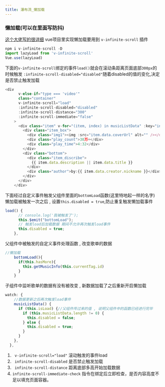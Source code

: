 ```yaml
---
title: 瀑布流_懒加载
---
```



### 懒加载(可以在里面写防抖)
[这个大佬写的很详细](https://blog.csdn.net/ruoyu923/article/details/82461634?spm=1001.2101.3001.6650.8&utm_medium=distribute.pc_relevant.none-task-blog-2~default~BlogCommendFromBaidu~Rate-8.pc_relevant_default&depth_1-utm_source=distribute.pc_relevant.none-task-blog-2~default~BlogCommendFromBaidu~Rate-8.pc_relevant_default&utm_relevant_index=12)
vue项目里实现懒加载要用到 ``v-infinite-scroll`` 插件

```javascript
npm i v-infinite-scroll -D
import lazyLoad from 'v-infinite-scroll' 
Vue.use(lazyLoad)
```
下面的``v-infinite-scroll``绑定的事件``load()``就会在滚动条距离页面底部``300px``的时候触发
``:infinite-scroll-disabled="disabled"``随着disabled的值的变化,决定是否禁止触发加载

```javascript
<div
      v-else-if="type === 'video'"
      class="container"
      v-infinite-scroll="load"
      :infinite-scroll-disabled="disabled"
      :infinite-scroll-distance="300"
      :infinite-scroll-immediate="false"
    >
      <div class="item" v-for="(item, index) in musicListData" :key="index">
        <div class="item_box">
          <div class="img1"><img :src="item.data.coverUrl" alt="" /></div>
          <div class="play_count">30万+</div>
          <div class="play_time">4:32</div>
        </div>
        <div class="bottom">
          <div class="item_discribe">
            {{ item.data.description || item.data.title }}
          </div>
          <div class="author">by:{{ item.data.creator.nickname }}</div>
        </div>
      </div>
    </div>
```
下面经过自定义事件触发父组件里面的``bottomLoad``函数(这里特地起一样的名字)
懒加载被触发一次之后 , 设置``this.disabled = true``,防止重复触发懒加载事件 
```javascript
load() {
      // console.log('我被触发了');
      this.$emit("bottomLoad");
      // 触发load后加载数据 期间不允许再次触发load事件
      this.disabled = true;
    },
```
父组件中被触发的自定义事件处理函数 , 改变歌单的数据 

```javascript
//懒加载
    bottomLoad(){
      if(this.hasMore){
        this.getMusicInfo(this.currentTag.id)
      }
    }
```
子组件中监听歌单的数据有没有被改变 , 新数据加载了之后重新开启懒加载

```javascript
watch: {
    //数据更新之后再次触发load事件
    musicListData() {
      if (this.isLoad) {//父组件传过来的值 , 说明父组件中的函数已经进行完毕
        if (this.musicListData.length != 0) {
          this.disabled = false;
        } else {
          this.disabled = true;
        }
      }
    },
  },
```

1. `` v-infinite-scroll="load"``
	滚动触发的事件load
2. `` infinite-scroll-disabled``
	是否禁止触发加载
3. `` infinite-scroll-distance``
	距离底部多高开始加载数据
4. ``infinite-scroll-immediate-check``
	指令在绑定后立即检查，是否内容高度不足以填充页面容器。